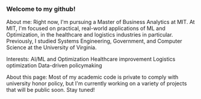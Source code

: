 ### Welcome to my github!

About me:
Right now, I'm pursuing a Master of Business Analytics at MIT. At MIT, I'm focused on practical, real-world applications of ML and Optimization, in the healthcare and logistics industries in particular.
Previously, I studied Systems Engineering, Government, and Computer Science at the University of Virginia. 

Interests:
AI/ML and Optimization
Healthcare improvement
Logistics optimization
Data-driven policymaking

About this page:
Most of my academic code is private to comply with university honor policy, but I'm currently working on a variety of projects that will be public soon. Stay tuned!

<!--
**haydenratliff/haydenratliff** is a ✨ _special_ ✨ repository because its `README.md` (this file) appears on your GitHub profile.

Here are some ideas to get you started:

- 🔭 I’m currently working on ...
- 🌱 I’m currently learning ...
- 👯 I’m looking to collaborate on ...
- 🤔 I’m looking for help with ...
- 💬 Ask me about ...
- 📫 How to reach me: ...
- 😄 Pronouns: ...
- ⚡ Fun fact: ...
-->
